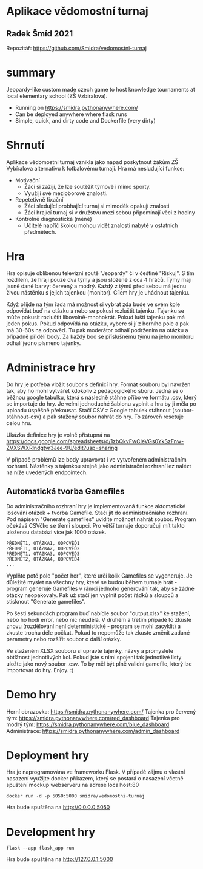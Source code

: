 # Aplikace vědomostní turnaj
## Radek Šmíd 2021
Repozitář: https://github.com/Smidra/vedomostni-turnaj

# summary
Jeopardy-like custom made czech game to host knowledge tournaments at local elementary school (ZŠ Vzbíralova).

- Running on https://smidra.pythonanywhere.com/
- Can be deployed anywhere where flask runs
- Simple, quick, and dirty code and Dockerfile (very dirty)


# Shrnutí
Aplikace vědomostní turnaj vznikla jako nápad poskytnout žákům ZŠ Vybíralova alternativu k fotbalovému turnaji. Hra má nesludující funkce:
- Motivační
	- Žáci si zažijí, že lze soutěžit týmově i mimo sporty.
	- Využijí své mezioborové znalosti.
- Repetetivně fixační
	- Žáci sledující probhající turnaj si mimoděk opakují znalosti
	- Žáci hrající turnaj si v družstvu mezi sebou připomínají věci z hodiny
- Kontrolně diagnostická (méně)
	- Učitelé napříč školou mohou vidět znalosti nabyté v ostatních předmětech.

# Hra
Hra opisuje oblíbenou televizní soutě "Jeopardy" či v češtině "Riskuj". S tím rozdílem, že hrají pouze dva týmy a jsou složené z cca 4 hráčů. Týmy mají jasně dané barvy: červený a modrý. Každý z týmů před sebou má jednu živou nástěnku s jejich tajenkou (monitor). Cílem hry je uhádnout tajenku.

Když přijde na tým řada má možnost si vybrat zda bude ve svém kole odpovídat buď na otázku a nebo se pokusí rozluštit tajenku. Tajenku se může pokusit rozluštit libovolně-mnohokrát. Pokud luští tajenku pak má jeden pokus. Pokud odpovídá na otázku, vybere si jí z herního pole a pak má 30-60s na odpověď. Tu pak moderátor odhalí podržením na otázku a případně přidělí body. Za každý bod se příslušnému týmu na jeho monitoru odhalí jedno písmeno tajenky.


# Administrace hry
Do hry je potřeba vložit soubor s definicí hry. Formát souboru byl navržen tak, aby ho mohl vytvářet kdokoliv z pedagogického sboru. Jedná se o běžnou google tabulku, která s následně stáhne příbo ve formátu .csv, který se importuje do hry. Je velmi jednoduché šablonu vyplnit a hra by ji měla po uploadu úspěšně překousat. Stačí CSV z Google tabulek stáhnout (soubor-stáhnout-csv) a pak stažený soubor nahrát do hry. To zároveň resetuje celou hru.

Ukázka definice hry je volně přístupná na https://docs.google.com/spreadsheets/d/1zbQkvFwCIeVGs0YkSzFnw-ZVXSWXRlndgtvr3Jee-9U/edit?usp=sharing

V případě problémů lze body upravovat i ve vytvořeném administračním rozhraní. Nástěnky s tajenkou stejně jako administrační rozhraní lez nalézt na níže uvedených endpointech.

## Automatická tvorba Gamefiles
Do administračního rozhraní hry je implementovaná funkce aktomatické losování otázek + tvorba Gamefile. Stačí jít do administračníáho rozhraní. Pod nápisem "Generate gamefiles" uvidíte možnost nahrát soubor. Program očekává CSVčko se třemi sloupci. Pro větší turnaje doporučuji mít takto uloženou databázi více jak 1000 otázek.

```
PŘEDMĚT1, OTÁZKA1, ODPOVĚĎ1
PŘEDMĚT1, OTÁZKA2, ODPOVĚĎ2
PŘEDMĚT1, OTÁZKA3, ODPOVĚĎ3
PŘEDMĚT2, OTÁZKA4, ODPOVĚĎ4
...
```

Vyplňte poté pole "počet her", které určí kolik Gamefiles se vygeneruje. Je důležité myslet na všechny hry, které se budou během turnaje hrát - program generuje Gamefiles v rámci jednoho generování tak, aby se žádné otázky neopakovaly. Pak už stačí jen vyplnit počet řádků a sloupců a stisknout "Generate gamefiles".

Po šesti sekundách program buď nabídle soubor "output.xlsx" ke stažení, nebo ho hodí error, nebo nic neudělá. V druhém a třetím případě to zkuste znovu (rozdělování není deterministické - program se mohl zacyklit) a zkuste trochu déle počkat. Pokud to nepomůže tak zkuste změnit zadané parametry nebo rozšířit soubor o další otázky.

Ve staženém XLSX souboru si upravte tajenky, názvy a promyslete obtížnost jednotlivých kol. Pokud jste s nimi spojeni tak jednotlivé listy uložte jako nový soubor .csv.  To by měl být plně validní gamefile, který lze importovat do hry. Enjoy. :)

# Demo hry
Herní obrazovka: https://smidra.pythonanywhere.com/
Tajenka pro červený tým: https://smidra.pythonanywhere.com/red_dashboard
Tajenka pro modrý tým: https://smidra.pythonanywhere.com/blue_dashboard
Administrace: https://smidra.pythonanywhere.com/admin_dashboard

# Deployment hry
Hra je naprogramována ve frameworku Flask.
V případě zájmu o vlastní nasazení využijte docker příkazem, který se postará o nasazení včetně spuštení mockup webserveru na adrese localhost:80

```
docker run -d -p 5050:5000 smidra/vedomostni-turnaj
```

Hra bude spuštěna na http://0.0.0.0:5050


# Development hry

```
flask --app flask_app run 
```

Hra bude spuštěna na http://127.0.0.1:5000
